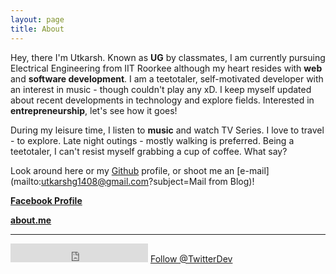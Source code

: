 ```yaml
---
layout: page
title: About
---
```


Hey, there I'm Utkarsh. Known as **UG** by classmates, I am currently pursuing Electrical Engineering from IIT Roorkee although my heart resides with **web** and **software development**. I am a teetotaler, self-motivated developer with an interest in music - though couldn't play any xD. I keep myself updated about recent developments in technology and explore fields. Interested in **entrepreneurship**, let's see how it goes!

During my leisure time, I listen to **music** and watch TV Series. I love to travel - to explore. Late night outings - mostly walking is preferred. Being a teetotaler, I can't resist myself grabbing a cup of coffee. What say?

Look around here or my [Github](https://github.com/UtkarshGpta) profile, or shoot me an [e-mail](mailto:utkarshg1408@gmail.com?subject=Mail from Blog)!

**[Facebook Profile](https://www.facebook.com/utkarsh.gpta)**

**[about.me](https://www.about.me/UtkarshGpta)**

<hr/>

<iframe src="https://ghbtns.com/github-btn.html?user=UtkarshGpta&type=follow&count=true&size=large" frameborder="0" scrolling="0" width="220px" height="30px"></iframe> <a class="twitter-follow-button"
  href="https://twitter.com/UtkarshGpta"
  data-size="large">
Follow @TwitterDev</a>